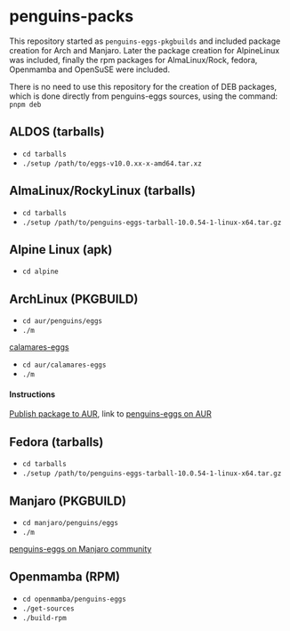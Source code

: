 # penguins-packs

This repository started as `penguins-eggs-pkgbuilds` and included package creation for Arch and Manjaro. Later the package creation for AlpineLinux was included, finally the rpm packages for AlmaLinux/Rock, fedora, Openmamba and OpenSuSE were included.

There is no need to use this repository for the creation of DEB packages, which is done directly from penguins-eggs sources, using the command: `pnpm deb`

## ALDOS (tarballs)
* `cd tarballs`
* `./setup /path/to/eggs-v10.0.xx-x-amd64.tar.xz`

## AlmaLinux/RockyLinux (tarballs)
* `cd tarballs`
* `./setup /path/to/penguins-eggs-tarball-10.0.54-1-linux-x64.tar.gz`

## Alpine Linux (apk)
* `cd alpine`

## ArchLinux (PKGBUILD)
* `cd aur/penguins/eggs`
* `./m`

[calamares-eggs](./aur/calamares-eggs)
* `cd aur/calamares-eggs`
* `./m`

#### Instructions
[Publish package to AUR](./PUBLISH.md), link to 
[penguins-eggs on AUR](https://aur.archlinux.org/packages/penguins-eggs)

## Fedora  (tarballs)
* `cd tarballs`
* `./setup /path/to/penguins-eggs-tarball-10.0.54-1-linux-x64.tar.gz`

## Manjaro (PKGBUILD)
* `cd manjaro/penguins/eggs`
* `./m`

[penguins-eggs on Manjaro community](https://gitlab.manjaro.org/packages/community/penguins-eggs)

## Openmamba (RPM)
* `cd openmamba/penguins-eggs`
* `./get-sources`
* `./build-rpm`
